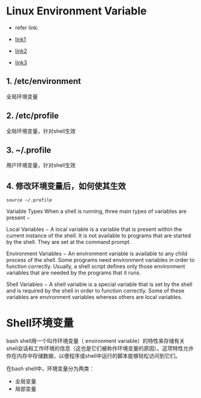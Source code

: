 # Linux Environment Variable

* refer link:

* [link1](https://help.ubuntu.com/community/EnvironmentVariables)
* [link2](https://askubuntu.com/questions/866161/setting-path-variable-in-etc-environment-vs-profile#:~:text=%2Fetc%2Fenvironment%20is%20a%20system,is%20used%20by%20all%20users.&text=profile%20for%20each%20user.,scripts%20in%20%2Fetc%2Fprofile.)
* [link3](https://www.ibm.com/support/knowledgecenter/ssw_aix_72/osmanagement/sys_startup_files.html)

## 1. /etc/environment

全局环境变量


## 2. /etc/profile

全局环境变量，针对shell生效

## 3. ~/.profile

用户环境变量，针对shell生效

## 4. 修改环境变量后，如何使其生效

```shell
source ~/.profile
```

Variable Types
When a shell is running, three main types of variables are present −

Local Variables − A local variable is a variable that is present within the current instance of the shell. It is not available to programs that are started by the shell. They are set at the command prompt.

Environment Variables − An environment variable is available to any child process of the shell. Some programs need environment variables in order to function correctly. Usually, a shell script defines only those environment variables that are needed by the programs that it runs.

Shell Variables − A shell variable is a special variable that is set by the shell and is required by the shell in order to function correctly. Some of these variables are environment variables whereas others are local variables.


# Shell环境变量

bash shell用一个叫作环境变量（ environment variable）的特性来存储有关shell会话和工作环境的信息（这也是它们被称作环境变量的原因）。这项特性允许你在内存中存储数据，以便程序或shell中运行的脚本能够轻松访问到它们。

在bash shell中，环境变量分为两类：

* 全局变量
* 局部变量 